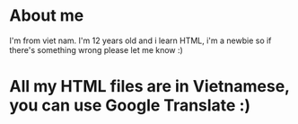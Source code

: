 # About me
I'm from viet nam. I'm 12 years old and i learn HTML, i'm a newbie so if there's something wrong please let me know :)
# All my HTML files are in Vietnamese, you can use Google Translate :)
